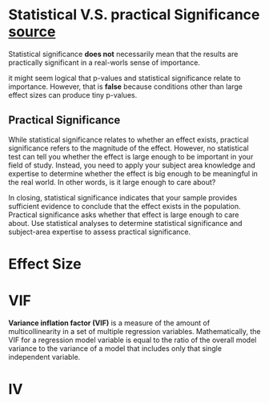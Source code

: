 # Statistical V.S. practical Significance [source](https://statisticsbyjim.com/hypothesis-testing/practical-statistical-significance/#:~:text=While%20statistical%20significance%20relates%20to,in%20your%20field%20of%20study.)

Statistical significance **does not** necessarily mean that the results are 
practically significant in a real-worls sense of importance.

 it might seem logical that p-values and statistical significance relate to importance. However, that is **false** because conditions other than large effect sizes can produce tiny p-values.

## Practical Significance
While statistical significance relates to whether an effect exists, practical significance refers to the magnitude of the effect.
However, no statistical test can tell you whether the effect is large enough to be important in your field of study. Instead, you need to apply your subject area knowledge and expertise to determine whether the effect is big enough to be meaningful in the real world. In other words, is it large enough to care about?

In closing, statistical significance indicates that your sample provides sufficient evidence to conclude that the effect exists in the population. Practical significance asks whether that effect is large enough to care about. Use statistical analyses to determine statistical significance and subject-area expertise to assess practical significance.

# Effect Size


# VIF
**Variance inflation factor (VIF)** is a measure of the amount of multicollinearity in a set of multiple regression variables. Mathematically, the VIF for a regression model variable is equal to the ratio of the overall model variance to the variance of a model that includes only that single independent variable.

# IV 
